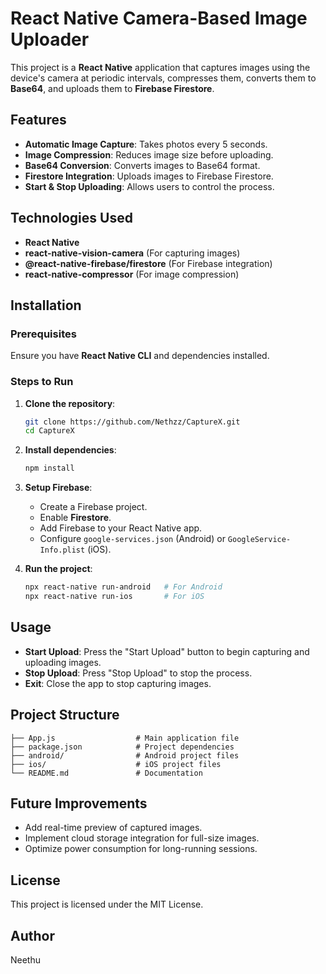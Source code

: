 # React Native Camera-Based Image Uploader

This project is a **React Native** application that captures images using the device's camera at periodic intervals, compresses them, converts them to **Base64**, and uploads them to **Firebase Firestore**.

## Features
- **Automatic Image Capture**: Takes photos every 5 seconds.
- **Image Compression**: Reduces image size before uploading.
- **Base64 Conversion**: Converts images to Base64 format.
- **Firestore Integration**: Uploads images to Firebase Firestore.
- **Start & Stop Uploading**: Allows users to control the process.

## Technologies Used
- **React Native**
- **react-native-vision-camera** (For capturing images)
- **@react-native-firebase/firestore** (For Firebase integration)
- **react-native-compressor** (For image compression)

## Installation
### Prerequisites
Ensure you have **React Native CLI** and dependencies installed.

### Steps to Run
1. **Clone the repository**:
   ```sh
   git clone https://github.com/Nethzz/CaptureX.git
   cd CaptureX
   ```

2. **Install dependencies**:
   ```sh
   npm install
   ```

3. **Setup Firebase**:
   - Create a Firebase project.
   - Enable **Firestore**.
   - Add Firebase to your React Native app.
   - Configure `google-services.json` (Android) or `GoogleService-Info.plist` (iOS).

4. **Run the project**:
   ```sh
   npx react-native run-android   # For Android
   npx react-native run-ios       # For iOS
   ```

## Usage
- **Start Upload**: Press the "Start Upload" button to begin capturing and uploading images.
- **Stop Upload**: Press "Stop Upload" to stop the process.
- **Exit**: Close the app to stop capturing images.

## Project Structure
```
├── App.js                  # Main application file
├── package.json            # Project dependencies
├── android/                # Android project files
├── ios/                    # iOS project files
└── README.md               # Documentation
```

## Future Improvements
- Add real-time preview of captured images.
- Implement cloud storage integration for full-size images.
- Optimize power consumption for long-running sessions.

## License
This project is licensed under the MIT License.

## Author
Neethu

